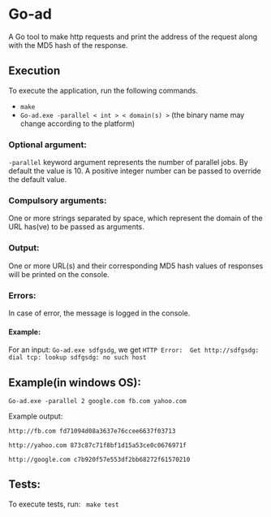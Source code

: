 # Go-ad
A Go tool to make http requests and print the address of the request along with the MD5 hash of the response.

## Execution
To execute the application, run the following commands.
- ``` make ```
- ```Go-ad.exe -parallel < int > < domain(s) >``` (the binary name may change according to the platform)

### Optional argument:
```-parallel``` keyword argument represents the number of parallel jobs. By default the value is 10. A positive integer number can be passed to override the default value.
    
### Compulsory arguments:
One or more strings separated by space, which represent the domain of the URL has(ve) to be passed as arguments.

### Output:
One or more URL(s) and their corresponding MD5 hash values of responses will be printed on the console.

### Errors:
In case of error, the message is logged in the console.

#### Example:
For an input: ``` Go-ad.exe sdfgsdg ```, we get
``` HTTP Error:  Get http://sdfgsdg: dial tcp: lookup sdfgsdg: no such host ```

## Example(in windows OS):
```Go-ad.exe -parallel 2 google.com fb.com yahoo.com```

Example output: 

```http://fb.com fd71094d08a3637e76ccee6637f03713```

```http://yahoo.com 873c87c71f8bf1d15a53ce0c0676971f```

```http://google.com c7b920f57e553df2bb68272f61570210```

## Tests:
To execute tests, run:
``` make test```

